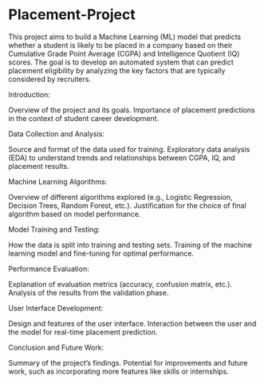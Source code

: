 # Placement-Project
This project aims to build a Machine Learning (ML) model that predicts whether a student is likely to be placed in a company based on their Cumulative Grade Point Average (CGPA) and Intelligence Quotient (IQ) scores. The goal is to develop an automated system that can predict placement eligibility by analyzing the key factors that are typically considered by recruiters.

Introduction:

Overview of the project and its goals.
Importance of placement predictions in the context of student career development.

Data Collection and Analysis:

Source and format of the data used for training.
Exploratory data analysis (EDA) to understand trends and relationships between CGPA, IQ, and placement results.

Machine Learning Algorithms:

Overview of different algorithms explored (e.g., Logistic Regression, Decision Trees, Random Forest, etc.).
Justification for the choice of final algorithm based on model performance.

Model Training and Testing:

How the data is split into training and testing sets.
Training of the machine learning model and fine-tuning for optimal performance.

Performance Evaluation:

Explanation of evaluation metrics (accuracy, confusion matrix, etc.).
Analysis of the results from the validation phase.

User Interface Development:

Design and features of the user interface.
Interaction between the user and the model for real-time placement prediction.

Conclusion and Future Work:

Summary of the project’s findings.
Potential for improvements and future work, such as incorporating more features like skills or internships.
